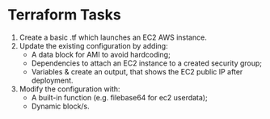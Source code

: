 # Terraform Tasks

1. Create a basic .tf which launches an EC2 AWS instance.
2. Update the existing configuration by adding:
	* A data block for AMI to avoid hardcoding;
	* Dependencies to attach an EC2 instance to a created security group;
	* Variables & create an output, that shows the EC2 public IP after deployment.
3. Modify the configuration with:
	* A built-in function (e.g. filebase64 for ec2 userdata);
	* Dynamic block/s.
	